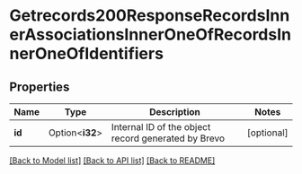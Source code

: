 # Getrecords200ResponseRecordsInnerAssociationsInnerOneOfRecordsInnerOneOfIdentifiers

## Properties

Name | Type | Description | Notes
------------ | ------------- | ------------- | -------------
**id** | Option<**i32**> | Internal ID of the object record generated by Brevo | [optional]

[[Back to Model list]](../README.md#documentation-for-models) [[Back to API list]](../README.md#documentation-for-api-endpoints) [[Back to README]](../README.md)


